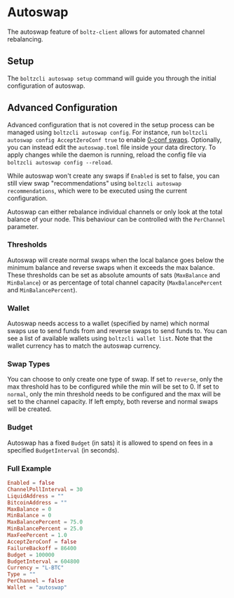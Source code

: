 # Autoswap

The autoswap feature of `boltz-client` allows for automated channel rebalancing.

## Setup

The `boltzcli autoswap setup` command will guide you through the initial configuration of autoswap.

## Advanced Configuration

Advanced configuration that is not covered in the setup process can be managed using `boltzcli autoswap config`. For instance, run `boltzcli autoswap config AcceptZeroConf true` to enable [0-conf swaps](https://docs.boltz.exchange/v/api/0-conf). Optionally, you can instead edit the `autoswap.toml` file inside your data directory. To apply changes while the daemon is running, reload the config file via `boltzcli autoswap config --reload`.

While autoswap won't create any swaps if `Enabled` is set to false, you can still view swap "recommendations" using `boltzcli autoswap recommendations`, which were to be executed using the current configuration.

Autoswap can either rebalance individual channels or only look at the total balance of your node. This behaviour can be controlled with the `PerChannel` parameter.

### Thresholds

Autoswap will create normal swaps when the local balance goes below the minimum balance and reverse swaps when it exceeds the max balance. These thresholds can be set as absolute amounts of sats (`MaxBalance` and `MinBalance`) or as percentage of total channel capacity (`MaxBalancePercent` and `MinBalancePercent`).

### Wallet

Autoswap needs access to a wallet (specified by name) which normal swaps use to send funds from and reverse swaps to send funds to. You can see a list of available wallets using `boltzcli wallet list`. Note that the wallet currency has to match the autoswap currency. 

### Swap Types

You can choose to only create one type of swap. If set to `reverse`, only the max threshold has to be configured while the min will be set to 0. If set to `normal`, only the min threshold needs to be configured and the max will be set to the channel capacity. If left empty, both reverse and normal swaps will be created.

### Budget

Autoswap has a fixed `Budget` (in sats) it is allowed to spend on fees in a specified `BudgetInterval` (in seconds).

### Full Example

```toml
Enabled = false
ChannelPollInterval = 30
LiquidAddress = ""
BitcoinAddress = ""
MaxBalance = 0
MinBalance = 0
MaxBalancePercent = 75.0
MinBalancePercent = 25.0
MaxFeePercent = 1.0
AcceptZeroConf = false
FailureBackoff = 86400
Budget = 100000
BudgetInterval = 604800
Currency = "L-BTC"
Type = ""
PerChannel = false
Wallet = "autoswap"
```
